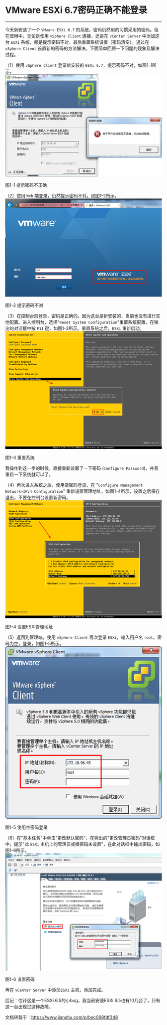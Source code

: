 # VMware ESXi 6.7密码正确不能登录

------

今天新安装了一个 `VMware ESXi 6.7` 的系统，密码仍然用的习惯采用的密码。但在使用中，无论是使用 `vSphere Client` 连接，还是在 `vCenter Server` 中添加这台 `ESXi` 系统，都是提示密码不对，最后重置系统设置（密码清空），通过在 `vSphere Client` 设置新的密码的方法解决。下面简单回顾一下问题的现象及解决过程。

（1）使用 `vSphere Client` 登录新安装的 `ESXi 6.7`，提示密码不对，如图1-1所示。
[![img](.img_vmware/10150829-d11b2f70594acbe7.png)](https://www.mobibrw.com/wp-content/uploads/2019/05/10150829-d11b2f70594acbe7.png)

图1-1 提示密码不正确

（2）使用 `Web` 端登录，仍然提示密码不对。如图1-2所示。
[![img](.img_vmware/10150829-2bb4be7dd62eee1f.png)](https://www.mobibrw.com/wp-content/uploads/2019/05/10150829-2bb4be7dd62eee1f.png)

图1-2 提示密码不对

（3）在控制台前登录，密码是正确的。因为这台是新安装的，当前也没有进行其他配置。进入控制台，选择"`Reset System Configuration`"重置系统配置，在弹出的对话框中按 `F11` 键，如图1-3所示。重置系统之后，`ESXi` 重新启动。
[![img](.img_vmware/10150829-eed0f17e8c31c33d.png)](https://www.mobibrw.com/wp-content/uploads/2019/05/10150829-eed0f17e8c31c33d.png)

图1-3 重置系统

我操作到这一步的时候，直接重新设置了一下密码 (`Configure Password`)，并且重启一下系统就可以了。

（4）再次进入系统之后，使用空密码登录，在 "`Configure Management Network→IPv4 Configuration`" 重新设置管理地址，如图1-4所示，设置之后保存退出，不要在控制台设置新密码。
[![img](.img_vmware/10150829-f84dd2c7a9ca5915.png)](https://www.mobibrw.com/wp-content/uploads/2019/05/10150829-f84dd2c7a9ca5915.png)

图1-4 设置ESXi管理地址

（5）返回到管理端，使用 `vSphere Client` 再次登录 `ESXi`，输入用户名 `root`，密码为空，登录，如图1-5所示。
[![img](.img_vmware/10150829-796f3c517a0a0046.png)](https://www.mobibrw.com/wp-content/uploads/2019/05/10150829-796f3c517a0a0046.png)

图1-5 使用空密码登录

（6）在"基本任务"中单击"更改默认密码"，在弹出的"更改管理员密码"对话框中，提示"此 `ESXi` 主机上的管理员或根密码未设置"，在此对话框中输出密码，如图1-6所示。
[![img](.img_vmware/10150829-af35cca315e13a17.png)](https://www.mobibrw.com/wp-content/uploads/2019/05/10150829-af35cca315e13a17.png)

图1-6 设置密码

再在 `vCenter Server` 中添加`ESXi` 主机，添加完成。

后记：估计这是一个ESXi 6.5的小bug，我当前安装ESXi 6.5也有10几台了，只有这一台出现过这种故障。

文档转载于：https://www.jianshu.com/p/bec068fdf348